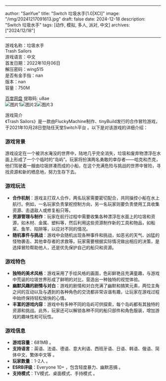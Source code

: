 
---
author: "SanYue"
title: "Switch 垃圾水手[1.0|XCI]"
image: "/img/20241217091613.jpg"
draft: false
date: 2024-12-18
description: "Switch 垃圾水手"
tags: [动作, 模拟, 多人, 派对, 中文]
archives: ["2024/12/18"]

---

游戏名称：垃圾水手   
Trash Sailors    
游戏语言：中文  
首发日期：2022年10月06日  
解压密码：wing515  
是否有金手指：nan  
版本：nan   
容量：750M

[百度网盘](https://pan.baidu.com/s/1dm6en35pLoea8t5kqdXNrw) 提取码: u8ae  
![图片1](/img/3daf35.jpg)![图片2](/img/ff2582.jpg)![图片3](/img/d6f556.jpg)  

游戏简介  
《Trash Sailors》是一款由FluckyMachine制作、tinyBuild发行的合作冒险游戏，于2021年10月28日登陆任天堂Switch平台 。以下是对该游戏的详细介绍：

### 游戏背景
游戏设定在一个被洪水淹没的世界中，陆地几乎完全消失，垃圾和废弃物漂浮在水面上形成了一个个临时的“岛屿”。玩家将扮演两名勇敢的幸存者——哈克和杰克，他们驾驶着一艘由垃圾拼凑而成的小船，在这个充满危险与挑战的世界中冒险，寻找资源和新的栖息地，努力生存下去。

### 游戏玩法
- **合作机制**：游戏主打双人合作，两名玩家需要密切配合，共同操控小船在水上航行。例如，一名玩家负责掌舵控制方向，另一名玩家则要负责使用工具收集资源、击退敌人或修复船只等。
- **资源管理与制作**：玩家在航行过程中需要收集各种漂浮在水面上的垃圾和资源，如木材、金属、塑料等，然后利用这些资源制作新的工具和物品，如船桨、鱼竿、陷阱等，以应对不同的情况。
- **随机事件与挑战**：游戏中会随机出现各种事件和挑战，如恶劣的天气、凶猛的怪物袭击、其他幸存者的求救等。玩家需要根据实际情况做出相应的决策，是选择冒险帮助他人，还是优先保护自己的船只和资源。

### 游戏特色
- **独特的美术风格**：游戏采用了手绘风格的画面，色彩鲜艳且充满童趣，与游戏中荒诞的垃圾世界形成了鲜明的对比，营造出一种独特的视觉体验。
- **幽默风趣的剧情与对白**：游戏的剧情和对白充满了幽默和搞笑元素，两位主角之间的互动以及与遇到的各种角色的交流都非常诙谐有趣，让玩家在游戏过程中始终保持轻松愉快的心情。
- **丰富的游戏内容**：游戏中有多种不同的岛屿可供探索，每个岛屿都有其独特的资源和挑战。此外，玩家还可以解锁各种不同的船只部件和角色服装，增加游戏的趣味性和可玩性。

### 游戏信息
- **游戏容量**：681MB 。
- **支持语言**：英语、法语、德语、意大利语、西班牙语、日语、韩语、俄语、简体中文、繁体中文等 。
- **玩家数量**：1-2人 。
- **ESRB评级**：Everyone 10+ ，包含轻度暴力、幽默恶搞 。
- **支持模式**：TV模式、桌面模式、手持模式 。

 
